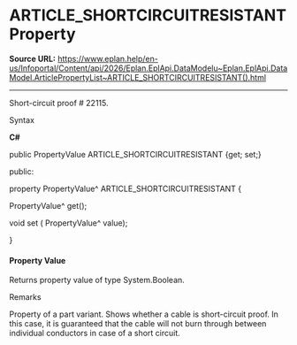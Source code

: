 # ARTICLE_SHORTCIRCUITRESISTANT Property

**Source URL:** https://www.eplan.help/en-us/Infoportal/Content/api/2026/Eplan.EplApi.DataModelu~Eplan.EplApi.DataModel.ArticlePropertyList~ARTICLE_SHORTCIRCUITRESISTANT().html

---

Short-circuit proof # 22115.

Syntax

**C#**



public PropertyValue ARTICLE_SHORTCIRCUITRESISTANT {get; set;}

public:

property PropertyValue^ ARTICLE_SHORTCIRCUITRESISTANT {

   PropertyValue^ get();

   void set (    PropertyValue^ value);

}


#### Property Value

Returns property value of type System.Boolean.

Remarks

Property of a part variant. Shows whether a cable is short-circuit proof. In this case, it is guaranteed that the cable will not burn through between individual conductors in case of a short circuit.
